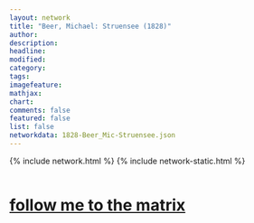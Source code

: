 ```yaml
---
layout: network
title: "Beer, Michael: Struensee (1828)"
author:
description:
headline:
modified:
category:
tags: 
imagefeature: 
mathjax: 
chart: 
comments: false
featured: false
list: false
networkdata: 1828-Beer_Mic-Struensee.json
---
```

{% include network.html %}
{% include network-static.html %}
<div class="row">
  <div class="small-5 small-centered columns"><a href="/matrix90"><h1>follow me to the matrix</h1></a>
</div>
</div>
